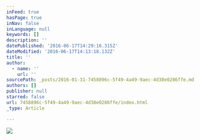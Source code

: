 ```yaml
---
inFeed: true
hasPage: true
inNav: false
inLanguage: null
keywords: []
description: ''
datePublished: '2016-06-17T14:29:16.315Z'
dateModified: '2016-06-17T14:13:18.132Z'
title: ''
author:
  - name: ''
    url: ''
sourcePath: _posts/2016-01-31-7458896c-5f49-4a49-9aec-4d38e0286ffe.md
authors: []
publisher: null
starred: false
url: 7458896c-5f49-4a49-9aec-4d38e0286ffe/index.html
_type: Article

---
```

![](https://s3-us-west-2.amazonaws.com/the-grid-img/p/e97f64064dc733292856691e75e99958a14ab837.jpg)